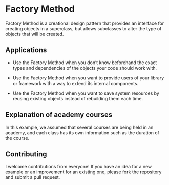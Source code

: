 # Factory Method

Factory Method is a creational design pattern that provides an interface for creating objects in a superclass, 
but allows subclasses to alter the type of objects that will be created.


## Applications
- Use the Factory Method when you don’t know beforehand the exact types and dependencies of the objects your code should work with.

- Use the Factory Method when you want to provide users of your library or framework with a way to extend its internal components.

- Use the Factory Method when you want to save system resources by reusing existing objects instead of rebuilding them each time.

## Explanation of academy courses

In this example, we assumed that several courses are being held in an academy, 
and each class has its own information such as the duration of the course.

## Contributing
I welcome contributions from everyone! If you have an idea for a new example or an improvement for an existing one, please fork the repository and submit a pull request.
